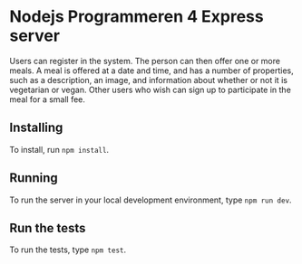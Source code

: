 # Nodejs Programmeren 4 Express server

Users can register in the system. The person can then offer one or more meals. A meal is offered at a date and time, and has a number of properties, such as a description, an image, and information about whether or not it is vegetarian or vegan. Other users who wish can sign up to participate in the meal for a small fee.

## Installing

To install, run `npm install`.

## Running

To run the server in your local development environment, type `npm run dev`.

## Run the tests

To run the tests, type `npm test`.
